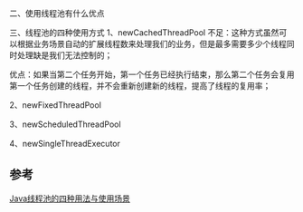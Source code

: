 



二、使用线程池有什么优点

三、线程池的四种使用方式
1、newCachedThreadPool
不足：这种方式虽然可以根据业务场景自动的扩展线程数来处理我们的业务，但是最多需要多少个线程同时处理缺是我们无法控制的；

优点：如果当第二个任务开始，第一个任务已经执行结束，那么第二个任务会复用第一个任务创建的线程，并不会重新创建新的线程，提高了线程的复用率；

2、newFixedThreadPool

3、newScheduledThreadPool

4、newSingleThreadExecutor





## 参考
[Java线程池的四种用法与使用场景](https://mp.weixin.qq.com/s/QAv5MJyE76dv45QW3-sNDg)

